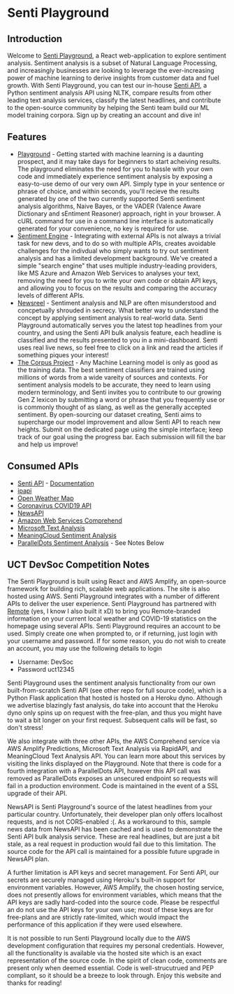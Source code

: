 # Senti Playground

## Introduction
Welcome to [Senti Playground](https://dev.d326y2f9qgagyn.amplifyapp.com/), a React web-application to explore sentiment analysis. Sentiment analysis is a subset of Natural Language Processing, and increasingly businesses are looking to leverage the ever-increasing power of machine learning to derive insights from customer data and fuel growth. With Senti Playground, you can test our in-house [Senti API](https://senti-ment-api.herokuapp.com/), a Python sentiment analysis API using NLTK, compare results from other leading text analysis services, classify the latest headlines, and contribute to the open-source community by helping the Senti team build our ML model training corpora. Sign up by creating an account and dive in!

## Features
* [Playground](https://dev.d326y2f9qgagyn.amplifyapp.com/senti) - Getting started with machine learning is a daunting prospect, and it may take days for beginners to start acheiving results. The playground eliminates the need for you to hassle with your own code and immediately experience sentiment analysis by exposing a easy-to-use demo of our very own API. Simply type in your sentence or phrase of choice, and within seconds, you'll recieve the results generated by one of the two currently supported Senti sentiment analysis algorithms, Naive Bayes, or the VADER (Valence Aware Dictionary and sEntiment Reasoner) approach, right in your browser. A cURL command for use in a command line interface is automatically generated for your convenience, no key is required for use. 
* [Sentiment Engine](https://dev.d326y2f9qgagyn.amplifyapp.com/newsreel) - Integrating with external APIs is not always a trivial task for new devs, and to do so with multiple APIs, creates avoidable challenges for the indivdual who simply wants to try out sentiment analysis and has a limited development background. We've created a simple "search engine" that uses multiple industry-leading providers, like MS Azure and Amazon Web Services to analyses your text, removing the need for you to write your own code or obtain API keys, and allowing you to focus on the results and comparing the accuracy levels of different APIs.
* [Newsreel](https://dev.d326y2f9qgagyn.amplifyapp.com/newsreel) - Sentiment analysis and NLP are often misunderstood and concpetually shrouded in secrecy. What better way to understand the concept by applying sentiment analysis to real-world data. Senti Playground automatically serves you the latest top headlines from your country, and using the Senti API bulk analysis feature, each headline is classified and the results presented to you in a mini-dashboard. Senti uses real live news, so feel free to click on a link and read the articles if something piques your interest!
* [The Corpus Project](https://dev.d326y2f9qgagyn.amplifyapp.com/corpus) - Any Machine Learning model is only as good as the training data. The best sentiment classifiers are trained using millions of words from a wide vareity of sources and contexts. For sentiment analysis models to be accurate, they need to learn using modern terminology, and Senti invites you to contribute to our growing Gen Z lexicon by submitting a word or phrase that you frequently use or is commonly thought of as slang, as well as the generally accepted sentiment. By open-sourcing our dataset creating, Senti aims to supercharge our model improvement and allow Senti API to reach new heights. Submit on the dedicated page using the simple interface; keep track of our goal using the progress bar. Each submission will fill the bar and help us improve!

## Consumed APIs 
* [Senti API](https://github.com/kialanpillay/senti-api) - [Documentation](https://senti-ment-api.herokuapp.com/)
* [ipapi](https://ipapi.co)
* [Open Weather Map](https://openweathermap.org)
* [Coronavirus COVID19 API](https://documenter.getpostman.com/view/10808728/SzS8rjbc?version=latest)
* [NewsAPI](https://newsapi.org)
* [Amazon Web Services Comprehend](https://aws.amazon.com/comprehend/)
* [Microsoft Text Analysis](https://rapidapi.com/microsoft-azure-org-microsoft-cognitive-services/api/microsoft-text-analytics1)
* [MeaningCloud Sentiment Analysis](https://www.meaningcloud.com/developer/sentiment-analysis)
* [ParallelDots Sentiment Analysis](https://www.paralleldots.com/sentiment-analysis) - See Notes Below

## UCT DevSoc Competition Notes
The Senti Playground is built using React and AWS Amplify, an open-source framework for building rich, scalable web applications. The site is also hosted using AWS. Senti Playground integrates with a number of different APIs to deliver the user experience. Senti Playground has partnered with [Remote](https://remote-mu.vercel.app/) (yes, I know I also built it xD)  to bring you Remote-branded information on your current local weather and COVID-19 statistics on the homepage using several APIs. Senti Playground requires an account to be used. Simply create one when prompted to, or if returning, just login with your username and password. If for some reason, you do not wish to create an account, you may use the following details to login
* Username: DevSoc
* Password uct12345

Senti Playground uses the sentiment analysis functionality from our own built-from-scratch Senti API (see other repo for full source code), which is a Python Flask application that hosted is hosted on a Heroku dyno. Although we advertise blazingly fast analysis, do take into account that the Heroku dyno only spins up on request with the free-plan, and thus you might have to wait a bit longer on your first request. Subsequent calls will be fast, so don't stress! 

We also integrate with three other APIs, the AWS Comprehend service via AWS Amplify Predictions, Microsoft Text Analysis via RapidAPI, and MeaningCloud Text Analysis API. You can learn more about this services by visiting the links displayed on the Playground. Note that there is code for a fourth integration with a ParallelDots API, however this API call was removed as ParallelDots exposes an unsecured endpoint so requests will fail in a production environment. Code is maintained in the event of a SSL upgrade of their API. 

NewsAPI is Senti Playground's source of the latest headlines from your particular country. Unfortunately, their developer plan only offers localhost requests, and is not CORS-enabled :(. As a workaround to this, sample news data from NewsAPI has been cached and is used to demonstrate the Senti API bulk analysis service. These are real headlines, but are just a bit stale, as a real request in production would fail due to this limitation. The source code for the API call is maintained for a possible future upgrade in NewsAPI plan. 

A further limitation is API keys and secret management. For Senti API, our secrets are securely managed using Heroku's built-in support for environment variables. However, AWS Amplify, the chosen hosting service, does not presently allows for environment variables, which means that the API keys are sadly hard-coded into the source code. Please be respectful an do not use the API keys for your own use; most of these keys are for free-plans and are strictly rate-limited, which would impact the performance of this application if they were used elsewhere. 

It is not possible to run Senti Playground locally due to the AWS development configuration that requires my personal credentials. However, all the functionality is available via the hosted site which is an exact representation of the source code. In the spirit of clean code, comments are present only when deemed essential. Code is well-strucutrued and PEP compliant, so it should be a breeze to look through. 
Enjoy this website and thanks for reading!
